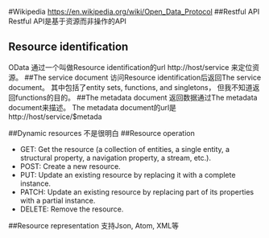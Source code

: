 #Wikipedia
https://en.wikipedia.org/wiki/Open_Data_Protocol
##Restful API
Restful API是基于资源而非操作的API

## Resource identification
OData 通过一个叫做Resource identification的url http://host/service 来定位资源。
##The service document
访问Resource identification后返回The service document。
其中包括了entity sets, functions, and singletons， 但我不知道返回functions的目的。
##The metadata document
返回数据通过The metadata document来描述。 The metadata document的url是http://host/service/$metada

##Dynamic resources 
不是很明白
##Resource operation
* GET: Get the resource (a collection of entities, a single entity, a structural property, a navigation property, a stream, etc.).
* POST: Create a new resource.
* PUT: Update an existing resource by replacing it with a complete instance.
* PATCH: Update an existing resource by replacing part of its properties with a partial instance.
* DELETE: Remove the resource.

##Resource representation
支持Json, Atom, XML等
